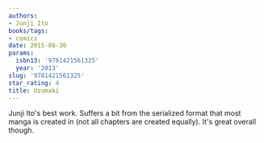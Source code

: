 ```yaml
---
authors:
- Junji Ito
books/tags:
- comics
date: 2015-08-30
params:
  isbn13: '9781421561325'
  year: '2013'
slug: '9781421561325'
star_rating: 4
title: Uzumaki
---
```


Junji Ito's best work. Suffers a bit from the serialized format that most manga is created in (not all chapters are created equally). It's great overall though.

<!--more-->